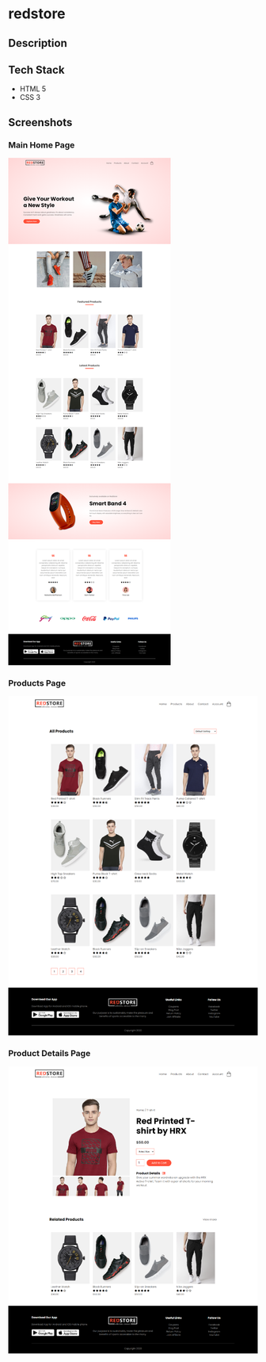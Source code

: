 # redstore

## Description


## Tech Stack
- HTML 5
- CSS 3

## Screenshots

### Main Home Page
<img src="https://github.com/rjblee/redstore/blob/main/screenshots/screenshot%20-%20index.png?raw=true">


### Products Page
<img src="https://github.com/rjblee/redstore/blob/main/screenshots/screenshot%20-%20products.png?raw=true">


### Product Details Page
<img src="https://github.com/rjblee/redstore/blob/main/screenshots/screenshot%20-%20product%20details.png?raw=true">
